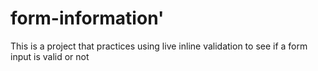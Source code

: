 # form-information'
This is a project that practices using live inline validation to see if a form input is valid or not